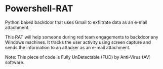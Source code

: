 # Powershell-RAT
Python based backdoor that uses Gmail to exfiltrate data as an e-mail attachment. 

This RAT will help someone during red team engagements to backdoor any Windows machines. It tracks the user activity using screen capture and sends the information to an attacker as an e-mail attachment.

Note: This piece of code is Fully UnDetectable (FUD) by Anti-Virus (AV) software. 
